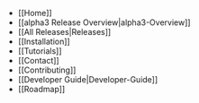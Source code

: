 * [[Home]]
* [[alpha3 Release Overview|alpha3-Overview]]
* [[All Releases|Releases]]
* [[Installation]]
* [[Tutorials]]
* [[Contact]]
* [[Contributing]]
* [[Developer Guide|Developer-Guide]]
* [[Roadmap]]
